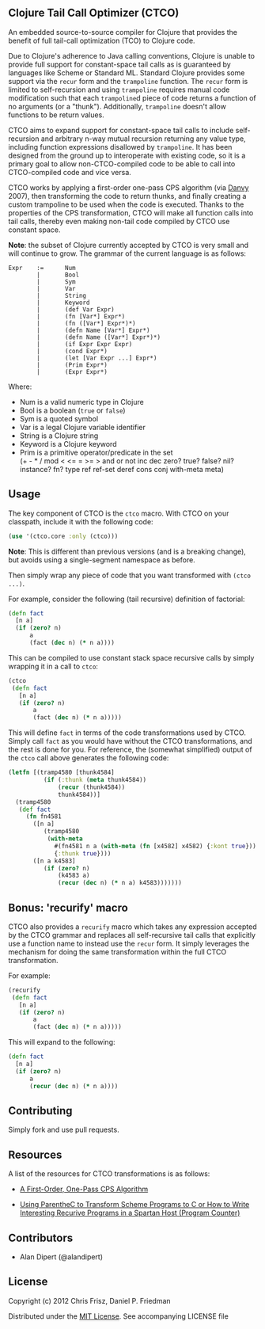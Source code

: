 ## Clojure Tail Call Optimizer (CTCO)

An embedded source-to-source compiler for Clojure that provides the
benefit of full tail-call optimization (TCO) to Clojure code.

Due to Clojure's adherence to Java calling conventions, Clojure is
unable to provide full support for constant-space tail calls as is
guaranteed by languages like Scheme or Standard ML. Standard Clojure
provides some support via the `recur` form and the `trampoline`
function. The `recur` form is limited to self-recursion and using
`trampoline` requires manual code modification such that each
`trampoline`d piece of code returns a function of no arguments (or a
"thunk"). Additionally, `trampoline` doesn't allow functions to be
return values.

CTCO aims to expand support for constant-space tail calls to include
self-recursion and arbitrary n-way mutual recursion returning any
value type, including function expressions disallowed by
`trampoline`. It has been designed from the ground up to interoperate
with existing code, so it is a primary goal to allow non-CTCO-compiled
code to be able to call into CTCO-compiled code and vice versa.

CTCO works by applying a first-order one-pass CPS algorithm (via
[Danvy](http://www.cs.au.dk/~danvy/index-previous.html) 2007), then
transforming the code to return thunks, and finally creating a custom
trampoline to be used when the code is executed. Thanks to the
properties of the CPS transformation, CTCO will make all function calls
into tail calls, thereby even making non-tail code compiled by CTCO use
constant space.

**Note**: the subset of Clojure currently accepted by CTCO is very
small and will continue to grow. The grammar of the current language
is as follows:

    Expr    :=      Num  
            |       Bool  
            |       Sym  
            |       Var  
            |       String
            |       Keyword
            |       (def Var Expr)
            |       (fn [Var*] Expr*)  
            |       (fn ([Var*] Expr*)*)
            |       (defn Name [Var*] Expr*)  
            |       (defn Name ([Var*] Expr*)*)  
            |       (if Expr Expr Expr)  
            |       (cond Expr*)
            |       (let [Var Expr ...] Expr*)
            |       (Prim Expr*)
            |       (Expr Expr*)

Where:

* Num is a valid numeric type in Clojure  
* Bool is a boolean (`true` or `false`)  
* Sym is a quoted symbol  
* Var is a legal Clojure variable identifier 
* String is a Clojure string
* Keyword is a Clojure keyword
* Prim is a primitive operator/predicate in the set   
   (+ - * / mod < <= = >= > and or not inc dec zero? true? false? nil?
   instance? fn? type ref ref-set deref cons conj with-meta meta)

## Usage

The key component of CTCO is the `ctco` macro. With CTCO on your
classpath, include it with the following code:

```clojure
(use '(ctco.core :only (ctco)))
```

**Note**: This is different than previous versions (and is a breaking
change), but avoids using a single-segment namespace as before.

Then simply wrap any piece of code that you want transformed with
`(ctco ...)`. 

For example, consider the following (tail recursive) definition of
factorial:

```clojure
(defn fact
  [n a]
  (if (zero? n)
      a
      (fact (dec n) (* n a))))
```

This can be compiled to use constant stack space recursive calls by
simply wrapping it in a call to `ctco`:

```clojure
(ctco
 (defn fact
   [n a]
   (if (zero? n)
       a
       (fact (dec n) (* n a)))))
```

This will define `fact` in terms of the code transformations used by
CTCO. Simply call `fact` as you would have without the CTCO
transformations, and the rest is done for you. For reference, the
(somewhat simplified) output of the `ctco` call above generates the
following code:

```clojure
(letfn [(tramp4580 [thunk4584]
          (if (:thunk (meta thunk4584))
              (recur (thunk4584))
              thunk4584))]
  (tramp4580
   (def fact
     (fn fn4581
       ([n a]
          (tramp4580
           (with-meta
             #(fn4581 n a (with-meta (fn [x4582] x4582) {:kont true}))
             {:thunk true})))
       ([n a k4583]
          (if (zero? n)
              (k4583 a)
              (recur (dec n) (* n a) k4583)))))))
```

## Bonus: 'recurify' macro

CTCO also provides a `recurify` macro which takes any expression
accepted by the CTCO grammar and replaces all self-recursive tail
calls that explicitly use a function name to instead use the `recur`
form. It simply leverages the mechanism for doing the same
transformation within the full CTCO transformation.

For example:

```clojure
(recurify
 (defn fact
   [n a]
   (if (zero? n)
       a
       (fact (dec n) (* n a)))))
```

This will expand to the following:

```clojure
(defn fact
  [n a]
  (if (zero? n)
      a
      (recur (dec n) (* n a))))
```

## Contributing

Simply fork and use pull requests.


## Resources

A list of the resources for CTCO transformations is as follows:

* [A First-Order, One-Pass CPS Algorithm](http://www.brics.dk/RS/01/49/BRICS-RS-01-49.pdf)
  
* [Using ParentheC to Transform Scheme Programs to C or How to Write Interesting Recurive Programs in a Spartan Host (Program Counter)](https://www.google.com/url?sa=t&rct=j&q=&esrc=s&source=web&cd=1&ved=0CCUQFjAA&url=https%3A%2F%2Fwww.cs.indiana.edu%2Fcgi-pub%2Fc311%2Flib%2Fexe%2Ffetch.php%3Fmedia%3Dparenthec.pdf&ei=LNaST93BO4i46QHnyMCcBA&usg=AFQjCNG-Chb76N9lNVHO2ymtnAjo9Fvt0g&sig2=SR2itLI00reGEjRCrw-edQ&cad=rja)

## Contributors

* Alan Dipert (@alandipert)

## License

Copyright (c) 2012 Chris Frisz, Daniel P. Friedman

Distributed under the [MIT License](http://opensource.org/licenses/MIT). See accompanying LICENSE file
